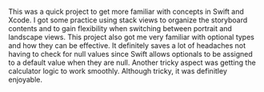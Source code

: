 This was a quick project to get more familiar with concepts in Swift and Xcode. I got some practice using stack views to organize the storyboard contents and to gain flexibility when switching between portrait and landscape views. This project also got me very familiar with optional types and how they can be effective. It definitely saves a lot of headaches not having to check for null values since Swift allows optionals to be assigned to a default value when they are null. Another tricky aspect was getting the calculator logic to work smoothly. Although tricky, it was definitley enjoyable.
